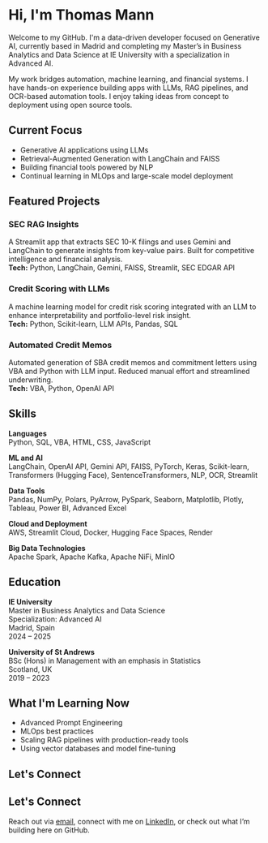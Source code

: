 # Hi, I'm Thomas Mann

Welcome to my GitHub. I'm a data-driven developer focused on Generative AI, currently based in Madrid and completing my Master’s in Business Analytics and Data Science at IE University with a specialization in Advanced AI.

My work bridges automation, machine learning, and financial systems. I have hands-on experience building apps with LLMs, RAG pipelines, and OCR-based automation tools. I enjoy taking ideas from concept to deployment using open source tools.

## Current Focus

- Generative AI applications using LLMs  
- Retrieval-Augmented Generation with LangChain and FAISS  
- Building financial tools powered by NLP  
- Continual learning in MLOps and large-scale model deployment  

## Featured Projects

### SEC RAG Insights  
A Streamlit app that extracts SEC 10-K filings and uses Gemini and LangChain to generate insights from key-value pairs. Built for competitive intelligence and financial analysis.  
**Tech:** Python, LangChain, Gemini, FAISS, Streamlit, SEC EDGAR API

### Credit Scoring with LLMs  
A machine learning model for credit risk scoring integrated with an LLM to enhance interpretability and portfolio-level risk insight.  
**Tech:** Python, Scikit-learn, LLM APIs, Pandas, SQL

### Automated Credit Memos  
Automated generation of SBA credit memos and commitment letters using VBA and Python with LLM input. Reduced manual effort and streamlined underwriting.  
**Tech:** VBA, Python, OpenAI API

## Skills

**Languages**  
Python, SQL, VBA, HTML, CSS, JavaScript

**ML and AI**  
LangChain, OpenAI API, Gemini API, FAISS, PyTorch, Keras, Scikit-learn, Transformers (Hugging Face), SentenceTransformers, NLP, OCR, Streamlit

**Data Tools**  
Pandas, NumPy, Polars, PyArrow, PySpark, Seaborn, Matplotlib, Plotly, Tableau, Power BI, Advanced Excel

**Cloud and Deployment**  
AWS, Streamlit Cloud, Docker, Hugging Face Spaces, Render

**Big Data Technologies**  
Apache Spark, Apache Kafka, Apache NiFi, MinIO


## Education

**IE University**  
Master in Business Analytics and Data Science  
Specialization: Advanced AI  
Madrid, Spain  
2024 – 2025

**University of St Andrews**  
BSc (Hons) in Management with an emphasis in Statistics  
Scotland, UK  
2019 – 2023

## What I'm Learning Now

- Advanced Prompt Engineering  
- MLOps best practices  
- Scaling RAG pipelines with production-ready tools  
- Using vector databases and model fine-tuning  

## Let's Connect

## Let's Connect

Reach out via [email](mailto:thomasjmann23@gmail.com), connect with me on [LinkedIn](https://www.linkedin.com/in/your-linkedin-url), or check out what I’m building here on GitHub.


